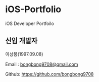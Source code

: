 # iOS-Portfolio
iOS Developer Portfoilo
## 신입 개발자
이상봉(1997.09.08)

Email : bongbong9708@gmail.com

Github: https://github.com/bongbong9708

